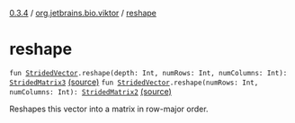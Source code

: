 [0.3.4](../index.md) / [org.jetbrains.bio.viktor](index.md) / [reshape](.)

# reshape

`fun `[`StridedVector`](-strided-vector/index.md)`.reshape(depth: Int, numRows: Int, numColumns: Int): `[`StridedMatrix3`](-strided-matrix3/index.md) [(source)](https://github.com/JetBrains-Research/viktor/blob/0.3.4/src/main/kotlin/org/jetbrains/bio/viktor/StridedMatrix3.kt#L182)
`fun `[`StridedVector`](-strided-vector/index.md)`.reshape(numRows: Int, numColumns: Int): `[`StridedMatrix2`](-strided-matrix2/index.md) [(source)](https://github.com/JetBrains-Research/viktor/blob/0.3.4/src/main/kotlin/org/jetbrains/bio/viktor/StridedMatrix2.kt#L224)

Reshapes this vector into a matrix in row-major order.


